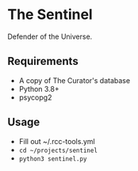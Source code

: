 # The Sentinel
Defender of the Universe.

## Requirements
* A copy of The Curator's database
* Python 3.8+
* psycopg2

## Usage
* Fill out ~/.rcc-tools.yml
* `cd ~/projects/sentinel`
* `python3 sentinel.py`

